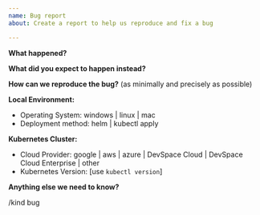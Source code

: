 ```yaml
---
name: Bug report
about: Create a report to help us reproduce and fix a bug

---
```


<!-- Please use this template for reporting bugs and provide as much info as possible. Not doing so may result in your bug not being addressed in a timely manner. Thanks!-->

**What happened?**  


**What did you expect to happen instead?**  


**How can we reproduce the bug?** (as minimally and precisely as possible)  


**Local Environment:**  
- Operating System: windows | linux | mac
- Deployment method: helm | kubectl apply

**Kubernetes Cluster:**  
- Cloud Provider: google | aws | azure | DevSpace Cloud | DevSpace Cloud Enterprise | other
- Kubernetes Version: [use `kubectl version`]

**Anything else we need to know?**  



<!-- DO NOT EDIT BELOW THIS LINE -->
/kind bug
